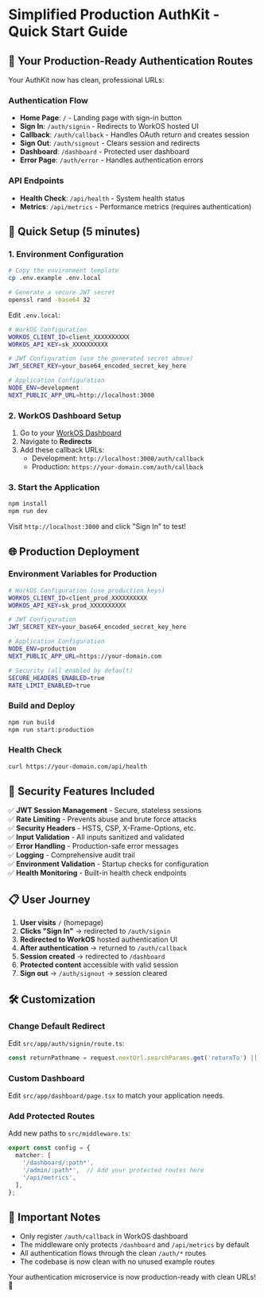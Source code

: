 # Simplified Production AuthKit - Quick Start Guide

## 🎉 Your Production-Ready Authentication Routes

Your AuthKit now has clean, professional URLs:

### Authentication Flow
- **Home Page**: `/` - Landing page with sign-in button
- **Sign In**: `/auth/signin` - Redirects to WorkOS hosted UI
- **Callback**: `/auth/callback` - Handles OAuth return and creates session
- **Sign Out**: `/auth/signout` - Clears session and redirects
- **Dashboard**: `/dashboard` - Protected user dashboard
- **Error Page**: `/auth/error` - Handles authentication errors

### API Endpoints
- **Health Check**: `/api/health` - System health status
- **Metrics**: `/api/metrics` - Performance metrics (requires authentication)

## 🚀 Quick Setup (5 minutes)

### 1. Environment Configuration
```bash
# Copy the environment template
cp .env.example .env.local

# Generate a secure JWT secret
openssl rand -base64 32
```

Edit `.env.local`:
```bash
# WorkOS Configuration
WORKOS_CLIENT_ID=client_XXXXXXXXXX
WORKOS_API_KEY=sk_XXXXXXXXXX

# JWT Configuration (use the generated secret above)
JWT_SECRET_KEY=your_base64_encoded_secret_key_here

# Application Configuration
NODE_ENV=development
NEXT_PUBLIC_APP_URL=http://localhost:3000
```

### 2. WorkOS Dashboard Setup
1. Go to your [WorkOS Dashboard](https://dashboard.workos.com)
2. Navigate to **Redirects**
3. Add these callback URLs:
   - Development: `http://localhost:3000/auth/callback`
   - Production: `https://your-domain.com/auth/callback`

### 3. Start the Application
```bash
npm install
npm run dev
```

Visit `http://localhost:3000` and click "Sign In" to test!

## 🌐 Production Deployment

### Environment Variables for Production
```bash
# WorkOS Configuration (use production keys)
WORKOS_CLIENT_ID=client_prod_XXXXXXXXXX
WORKOS_API_KEY=sk_prod_XXXXXXXXXX

# JWT Configuration
JWT_SECRET_KEY=your_base64_encoded_secret_key_here

# Application Configuration
NODE_ENV=production
NEXT_PUBLIC_APP_URL=https://your-domain.com

# Security (all enabled by default)
SECURE_HEADERS_ENABLED=true
RATE_LIMIT_ENABLED=true
```

### Build and Deploy
```bash
npm run build
npm run start:production
```

### Health Check
```bash
curl https://your-domain.com/api/health
```

## 🔐 Security Features Included

✅ **JWT Session Management** - Secure, stateless sessions  
✅ **Rate Limiting** - Prevents abuse and brute force attacks  
✅ **Security Headers** - HSTS, CSP, X-Frame-Options, etc.  
✅ **Input Validation** - All inputs sanitized and validated  
✅ **Error Handling** - Production-safe error messages  
✅ **Logging** - Comprehensive audit trail  
✅ **Environment Validation** - Startup checks for configuration  
✅ **Health Monitoring** - Built-in health check endpoints  

## 📋 User Journey

1. **User visits** `/` (homepage)
2. **Clicks "Sign In"** → redirected to `/auth/signin`
3. **Redirected to WorkOS** hosted authentication UI
4. **After authentication** → returned to `/auth/callback`
5. **Session created** → redirected to `/dashboard`
6. **Protected content** accessible with valid session
7. **Sign out** → `/auth/signout` → session cleared

## 🛠️ Customization

### Change Default Redirect
Edit `src/app/auth/signin/route.ts`:
```typescript
const returnPathname = request.nextUrl.searchParams.get('returnTo') || '/your-page';
```

### Custom Dashboard
Edit `src/app/dashboard/page.tsx` to match your application needs.

### Add Protected Routes
Add new paths to `src/middleware.ts`:
```typescript
export const config = {
  matcher: [
    '/dashboard/:path*',
    '/admin/:path*',  // Add your protected routes here
    '/api/metrics',
  ],
};
```

## 🚨 Important Notes

- Only register `/auth/callback` in WorkOS dashboard
- The middleware only protects `/dashboard` and `/api/metrics` by default
- All authentication flows through the clean `/auth/*` routes
- The codebase is now clean with no unused example routes

Your authentication microservice is now production-ready with clean URLs! 🎉